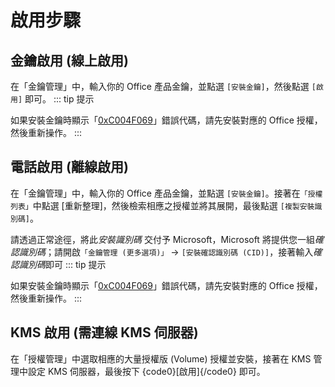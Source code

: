 # 啟用步驟

## 金鑰啟用 (線上啟用)

在「金鑰管理」中，輸入你的 Office 產品金鑰，並點選 `[安裝金鑰]`，然後點選 `[啟用]` 即可。
::: tip 提示

如果安裝金鑰時顯示「[0xC004F069](/zh-tw/faq/activation.md#_0xc004f069)」錯誤代碼，請先安裝對應的 Office 授權，然後重新操作。
:::

## 電話啟用 (離線啟用)

在「金鑰管理」中，輸入你的 Office 產品金鑰，並點選 `[安裝金鑰]`。接著在`「授權列表」`中點選 [重新整理]，然後檢索相應之授權並將其展開，最後點選 `[複製安裝識別碼]`。

請透過正常途徑，將此*安裝識別碼* 交付予 Microsoft，Microsoft 將提供您一組*確認識別碼*；請開啟`「金鑰管理 (更多選項)」` -> `[安裝確認識別碼 (CID)]`，接著輸入*確認識別碼*即可
::: tip 提示

如果安裝金鑰時顯示「[0xC004F069](/zh-tw/faq/activation.md#_0xc004f069)」錯誤代碼，請先安裝對應的 Office 授權，然後重新操作。
:::

## KMS 啟用 (需連線 KMS 伺服器)

在「授權管理」中選取相應的大量授權版 (Volume) 授權並安裝，接著在 KMS 管理中設定 KMS 伺服器，最後按下 {code0}[啟用]{/code0} 即可。
